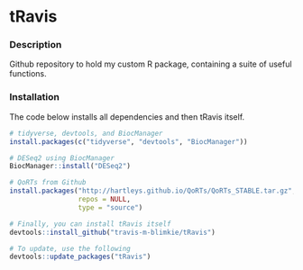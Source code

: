 # tRavis

### Description
Github repository to hold my custom R package, containing a suite of useful
functions.

### Installation
The code below installs all dependencies and then tRavis itself.
```r
# tidyverse, devtools, and BiocManager
install.packages(c("tidyverse", "devtools", "BiocManager"))

# DESeq2 using BiocManager
BiocManager::install("DESeq2")

# QoRTs from Github
install.packages("http://hartleys.github.io/QoRTs/QoRTs_STABLE.tar.gz",
                 repos = NULL, 
                 type = "source")

# Finally, you can install tRavis itself
devtools::install_github("travis-m-blimkie/tRavis")

# To update, use the following
devtools::update_packages("tRavis")
```


